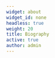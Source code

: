 ```yaml
---
widget: about
widget_id: none
headless: true
weight: 20
title: Biography
active: true
author: admin
---
```


